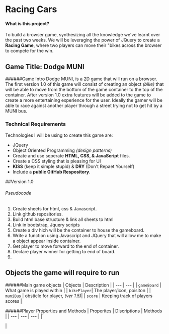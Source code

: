 # Racing Cars
#### What is this project?
To build a browser game, synthesizing all the knowledge we've learnt over the past two weeks.
We will be leveraging the power of JQuery to create a **Racing Game**, where two players can move their "bikes
across the browser to compete for the win.

## Game Title: Dodge MUNI

######Game Intro
Dodge MUNI, is a 2D game that will run on a browser. The first version 1.0 of this game will consist of creating an
object *(bike)* that will be able to move from the bottom of the game container to the top of the container. After
version 1.0 extra features will be added to the game to create a more entertaining experience for the user. Ideally 
the gamer will be able to race against another player through a street trying not to get hit by a MUNI bus. 

### Technical Requirements
Technologies I will be using to create this game are:
- JQuery
- Object Oriented Programming *(design patterns)*
- Create and use seperate **HTML, CSS, & JavaScript** files.
- Create a CSS styling that is pleasing for UI
- **KISS** (keep it simple stupid) & **DRY** (Don't Repaet Yourself)
- Include a **public GitHub Respository**.

##Version 1.0
###### Pseudocode
1. Create sheets for html, css & Javascript.
2. Link github repositories.
3. Build html base structure & link all sheets to html
4. Link in bootstrap, Jquery scripts
5. Create a div hich will be the container to house the gameboard.
6. Write a function using Javascript and JQuery that will allow me to make a object appear inside container.
7. Get player to move forward to the end of container.
8. Declare player winner for getting to end of board.
9. 



## Objects the game will require to run
######Main game objects
| Objects | Description |
| --- | --- |
| `gameBoard` | What game is played within |
| `bikePlayer`| The player/icon, poisiton |
| `muniBus` | obsticle for player, *(ver 1.5)*|
| `score` | Keeping track of players scores |

######Player Properties and Methods
| Properites | Discriptions | Methods |
| --- | --- | --- |
|`

|

